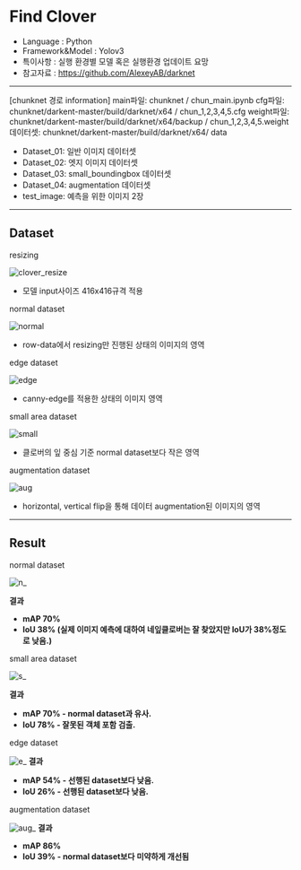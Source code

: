 # Find Clover
- Language : Python
- Framework&Model : Yolov3
- 특이사항 : 실행 환경별 모델 혹은 실행환경 업데이트 요망
- 참고자료 : https://github.com/AlexeyAB/darknet
---
[chunknet 경로 information]
main파일: chunknet / chun_main.ipynb
cfg파일: chunknet/darkent-master/build/darknet/x64 / chun_1,2,3,4,5.cfg
weight파일: chunknet/darkent-master/build/darknet/x64/backup / chun_1,2,3,4,5.weight
데이터셋: chunknet/darkent-master/build/darknet/x64/ data
- Dataset_01: 일반 이미지 데이터셋
- Dataset_02: 엣지 이미지 데이터셋
- Dataset_03: small_boundingbox 데이터셋
- Dataset_04: augmentation 데이터셋
- test_image: 예측을 위한 이미지 2장
---
## Dataset
resizing


![clover_resize](https://github.com/125bn3cowpFDC/Clover/assets/170291905/cd2b9c36-6dce-4fd0-a294-7328d69eeca9)

- 모델 input사이즈 416x416규격 적용

normal dataset


![normal](https://github.com/125bn3cowpFDC/Clover/assets/170291905/a59ea8f0-379d-4e13-80cd-90141517d820)


- row-data에서 resizing만 진행된 상태의 이미지의 영역

edge dataset


![edge](https://github.com/125bn3cowpFDC/Clover/assets/170291905/b48c2626-2bf7-4e43-9bb3-37b7e9029542)
- canny-edge를 적용한 상태의 이미지 영역

small area dataset


![small](https://github.com/125bn3cowpFDC/Clover/assets/170291905/d0d2474e-3e04-4d87-89f5-7d1944d4983d)

- 클로버의 잎 중심 기준 normal dataset보다 작은 영역

augmentation dataset


![aug](https://github.com/125bn3cowpFDC/Clover/assets/170291905/66a4f002-cdc9-47e1-858d-4e968b2d79f8)
- horizontal, vertical flip을 통해 데이터 augmentation된 이미지의 영역
---
## Result
normal dataset


![n_](https://github.com/125bn3cowpFDC/Clover/assets/170291905/7e5b56bd-b3ff-45d4-ac8d-fc5abbd6229b)


**결과**

- **mAP 70%**
- **IoU 38% (실제 이미지 예측에 대하여 네잎클로버는 잘 찾았지만 IoU가 38%정도로 낮음.)**


small area dataset


![s_](https://github.com/125bn3cowpFDC/Clover/assets/170291905/1e0e5c4e-6209-4e60-ac72-03c7dc59cbfc)


**결과**

- **mAP 70% - normal dataset과 유사.**
- **IoU 78% - 잘못된 객체 포함 검출.**

edge dataset


![e_](https://github.com/125bn3cowpFDC/Clover/assets/170291905/26304f98-2e31-4a7b-a3a3-f95caf75f5a2)
**결과**

- **mAP 54% - 선행된 dataset보다 낮음.**
- **IoU 26% - 선행된 dataset보다 낮음.**

augmentation dataset


![aug_](https://github.com/125bn3cowpFDC/Clover/assets/170291905/e995483d-d6d0-4368-b0d7-b1928f6b6121)
**결과**

- **mAP 86%**
- **IoU 39% - normal dataset보다 미약하게 개선됨**
